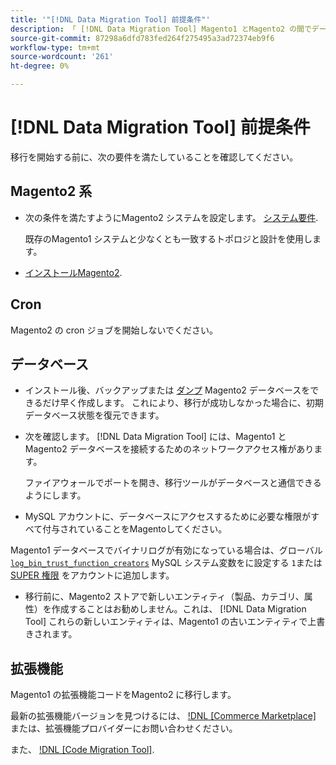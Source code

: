 ```yaml
---
title: '"[!DNL Data Migration Tool] 前提条件"'
description: 「 [!DNL Data Migration Tool] Magento1 とMagento2 の間でデータを転送する。」
source-git-commit: 87298a6dfd783fed264f275495a3ad72374eb9f6
workflow-type: tm+mt
source-wordcount: '261'
ht-degree: 0%

---
```



# [!DNL Data Migration Tool] 前提条件

移行を開始する前に、次の要件を満たしていることを確認してください。

## Magento2 系

* 次の条件を満たすようにMagento2 システムを設定します。 [システム要件](https://devdocs.magento.com/guides/v2.4/install-gde/system-requirements.html).

   既存のMagento1 システムと少なくとも一致するトポロジと設計を使用します。

* [インストールMagento2](https://devdocs.magento.com/guides/v2.4/install-gde/bk-install-guide.html).

## Cron

Magento2 の cron ジョブを開始しないでください。

## データベース

* インストール後、バックアップまたは [ダンプ](https://dev.mysql.com/doc/refman/8.0/en/mysqldump.html) Magento2 データベースをできるだけ早く作成します。 これにより、移行が成功しなかった場合に、初期データベース状態を復元できます。

* 次を確認します。 [!DNL Data Migration Tool] には、Magento1 とMagento2 データベースを接続するためのネットワークアクセス権があります。

   ファイアウォールでポートを開き、移行ツールがデータベースと通信できるようにします。

* MySQL アカウントに、データベースにアクセスするために必要な権限がすべて付与されていることをMagentoしてください。

Magento1 データベースでバイナリログが有効になっている場合は、グローバル [`log_bin_trust_function_creators`](https://dev.mysql.com/doc/refman/5.7/en/server-system-variables.html#sysvar_log_bin_trust_function_creators) MySQL システム変数をに設定する `1`または [SUPER 権限](https://dev.mysql.com/doc/refman/5.7/en/privileges-provided.html#priv_super) をアカウントに追加します。

* 移行前に、Magento2 ストアで新しいエンティティ（製品、カテゴリ、属性）を作成することはお勧めしません。これは、 [!DNL Data Migration Tool] これらの新しいエンティティは、Magento1 の古いエンティティで上書きされます。

## 拡張機能

Magento1 の拡張機能コードをMagento2 に移行します。

最新の拡張機能バージョンを見つけるには、 [!DNL [Commerce Marketplace]](https://marketplace.magento.com/) または、拡張機能プロバイダーにお問い合わせください。

また、 [!DNL [Code Migration Tool]](https://github.com/magento-commerce/code-migration/blob/develop/README.md).
